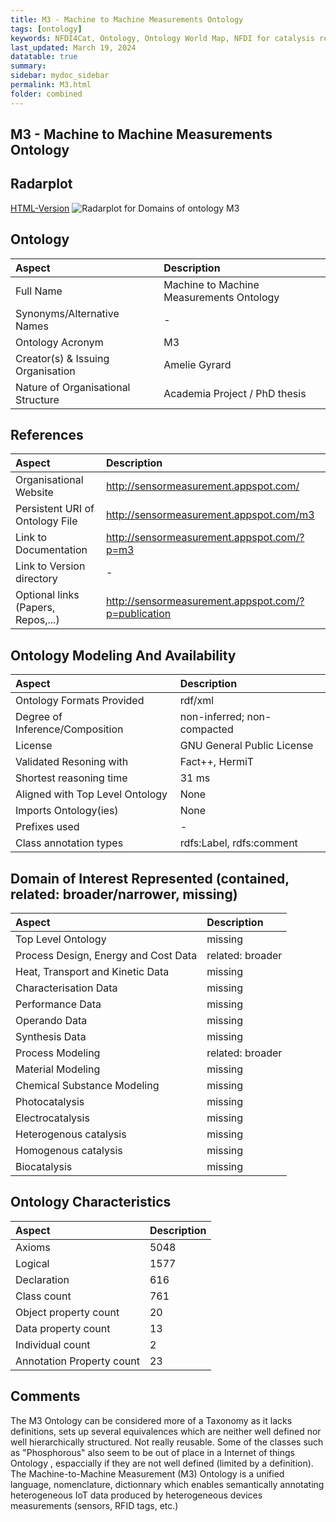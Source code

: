 ```yaml
---
title: M3 - Machine to Machine Measurements Ontology
tags: [ontology]
keywords: NFDI4Cat, Ontology, Ontology World Map, NFDI for catalysis related research, semantic web
last_updated: March 19, 2024
datatable: true
summary:
sidebar: mydoc_sidebar
permalink: M3.html
folder: combined
---
```

## M3 - Machine to Machine Measurements Ontology


 ## Radarplot 

 [HTML-Version](../radarplots/Radarplot_M3.html) ![Radarplot for Domains of ontology M3](../radarplots/Radarplot_M3.svg) 
## Ontology

|Aspect |Description| 
 |:---|:---|
| Full Name | Machine to Machine Measurements Ontology |
| Synonyms/Alternative Names | - |
| Ontology Acronym | M3 |
| Creator(s) & Issuing Organisation | Amelie Gyrard |
| Nature of Organisational Structure | Academia Project / PhD thesis |

## References

|Aspect |Description| 
 |:---|:---|
| Organisational Website | http://sensormeasurement.appspot.com/ |
| Persistent URI of Ontology File | http://sensormeasurement.appspot.com/m3 |
| Link to Documentation | http://sensormeasurement.appspot.com/?p=m3 |
| Link to Version directory | - |
| Optional links (Papers, Repos,...) | http://sensormeasurement.appspot.com/?p=publication  |

## Ontology Modeling And Availability

|Aspect |Description| 
 |:---|:---|
| Ontology Formats Provided | rdf/xml |
| Degree of Inference/Composition | non-inferred; non-compacted |
| License | GNU General Public License |
| Validated Resoning with | Fact++, HermiT |
| Shortest reasoning time | 31 ms |
| Aligned with Top Level Ontology | None |
| Imports Ontology(ies) | None |
| Prefixes used | - |
| Class annotation types | rdfs:Label, rdfs:comment |

## Domain of Interest Represented (contained, related: broader/narrower, missing)

|Aspect |Description| 
 |:---|:---|
| Top Level Ontology | missing |
| Process Design, Energy and Cost Data | related: broader |
| Heat, Transport and Kinetic Data | missing |
| Characterisation Data | missing |
| Performance Data | missing |
| Operando Data | missing |
| Synthesis Data | missing |
| Process Modeling | related: broader |
| Material Modeling | missing |
| Chemical Substance Modeling | missing |
| Photocatalysis | missing |
| Electrocatalysis | missing |
| Heterogenous catalysis | missing |
| Homogenous catalysis | missing |
| Biocatalysis | missing |

## Ontology Characteristics

|Aspect |Description| 
 |:---|:---|
| Axioms | 5048 |
| Logical | 1577 |
| Declaration | 616 |
| Class count | 761 |
| Object property count | 20 |
| Data property count | 13 |
| Individual count | 2 |
| Annotation Property count | 23 |

## Comments

The M3 Ontology can be considered more of a Taxonomy as it lacks definitions, sets up several equivalences which are neither well defined nor well hierarchically structured. Not really reusable. Some of the classes such as "Phosphorous" also seem to be out of place in a Internet of things Ontology , espaccially if they are not well defined (limited by a definition). The Machine-to-Machine Measurement (M3) Ontology is a unified language, nomenclature, dictionnary which enables semantically annotating heterogeneous IoT data produced by heterogeneous devices measurements (sensors, RFID tags, etc.)
